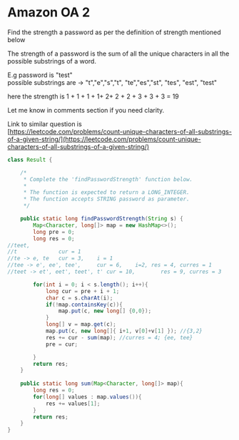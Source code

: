 # Amazon OA 2

Find the strength a password as per the definition of strength mentioned below

The strength of a password is the sum of all the unique characters in all the possible substrings of a word.

E.g password is "test"\
possible substrings are -> "t","e","s","t", "te","es","st", "tes", "est", "test"

here the strength is 1 + 1 + 1 + 1+ 2+ 2 + 2 + 3 + 3 + 3 = 19

Let me know in comments section if you need clarity.

Link to similar question is\
[https://leetcode.com/problems/count-unique-characters-of-all-substrings-of-a-given-string/](https://leetcode.com/problems/count-unique-characters-of-all-substrings-of-a-given-string/)



```java
class Result {

    /*
     * Complete the 'findPasswordStrength' function below.
     *
     * The function is expected to return a LONG_INTEGER.
     * The function accepts STRING password as parameter.
     */

    public static long findPasswordStrength(String s) {
		Map<Character, long[]> map = new HashMap<>();
		long pre = 0;
		long res = 0;
//teet,
//t				cur = 1
//te -> e, te	cur = 3,	i = 1
//tee -> e', ee', tee', 	cur = 6,	i=2, res = 4, curres = 1
//teet -> et', eet', teet', t' cur = 10,		res = 9, curres = 3

		for(int i = 0; i < s.length(); i++){
			long cur = pre + i + 1;
			char c = s.charAt(i);
			if(!map.containsKey(c)){
				map.put(c, new long[] {0,0});
			}
			long[] v = map.get(c);
			map.put(c, new long[]{ i+1, v[0]+v[1] }); //{3,2}
			res += cur - sum(map); //curres = 4; {ee, tee}
			pre = cur;

		}
		return res;
	}
	
    public static long sum(Map<Character, long[]> map){
        long res = 0;
        for(long[] values : map.values()){
            res += values[1];
        }
        return res;
    }
}
```
